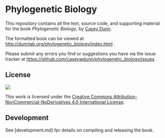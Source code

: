 # Phylogenetic Biology

This repository contains all the text, source code, and supporting material for the book *Phylogenetic Biology*, by [Casey Dunn](http://dunnlab.org/).

The formatted book can be viewed at http://dunnlab.org/phylogenetic_biology/index.html .

Please submit any errors you find or suggestions you have via the issue tracker at https://github.com/caseywdunn/phylogenetic_biology/issues .


## License

![](https://i.creativecommons.org/l/by-nc-nd/4.0/88x31.png)

This work is licensed under the [Creative Commons Attribution-NonCommercial-NoDerivatives 4.0 International License]( http://creativecommons.org/licenses/by-nc-nd/4.0/).

## Development

See [development.md] fpr details on compiling and releasing the book.